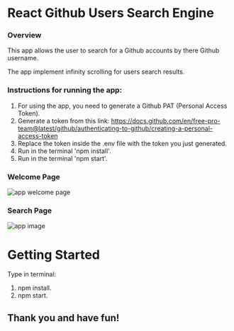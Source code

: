 # React Github Users Search Engine

### Overview

This app allows the user to search for a Github accounts by there Github username.

The app implement infinity scrolling for users search results.

### Instructions for running the app:

1. For using the app, you need to generate a Github PAT (Personal Access Token).
2. Generate a token from this link: https://docs.github.com/en/free-pro-team@latest/github/authenticating-to-github/creating-a-personal-access-token
3. Replace the token inside the .env file with the token you just generated.
4. Run in the terminal 'npm install'.
5. Run in the terminal 'npm start'.

### Welcome Page

![app welcome page](https://user-images.githubusercontent.com/57434735/104340653-951d8480-5501-11eb-86ae-ad685a2ce52b.PNG)

### Search Page

![app image](https://user-images.githubusercontent.com/57434735/104339708-913d3280-5500-11eb-9f38-89b12c7e26f6.PNG)

# Getting Started
Type in terminal:
1. npm install.
2. npm start.

## Thank you and have fun!
